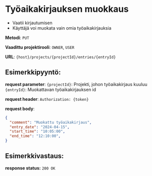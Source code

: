 # Työaikakirjauksen muokkaus

- Vaatii kirjautumisen
- Käyttäjä voi muokata vain omia työaikakirjauksia

**Metodi**: `PUT`

**Vaadittu projektirooli**: `OWNER`, `USER`

**URL**: `{host}/projects/{projectId}/entries/{entryId}`


## Esimerkkipyyntö:

**request parameter**: `{projectId}`: Projekti, johon työaikakirjaus kuuluu
                       `{entryId}`: Muokattavan työaikakirjauksen id

**request header**: `Authorization: {token}`

**request body**: 

```json
{
  "comment": "Muokattu työaikakirjaus",
  "entry_date": "2024-04-15",
  "start_time": "10:05:00",
  "end_time": "12:10:00",
}

```

## Esimerkkivastaus:

**response status:** `200 OK` 